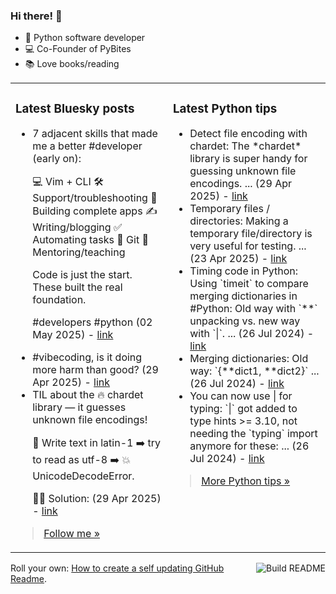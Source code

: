### Hi there! 👋

- 🐍 Python software developer
- 💻 Co-Founder of PyBites
- 📚 Love books/reading

<table><tr><td valign="top" width="50%">

### Latest Bluesky posts

<ul>

  <li>
    7 adjacent skills that made me a better #developer (early on):

💻 Vim + CLI
🛠 Support/troubleshooting
🚢 Building complete apps
✍️ Writing/blogging
✅ Automating tasks
🔁 Git
🤝 Mentoring/teaching

Code is just the start. These built the real foundation.

#developers #python (02 May 2025) - <a href="https://bsky.app/profile/bbelderbos.bsky.social/post/3lo6l36ind22h" target="_blank">link</a>
  </li>

  <li>
    #vibecoding, is it doing more harm than good? (29 Apr 2025) - <a href="https://bsky.app/profile/bbelderbos.bsky.social/post/3lnxfsqldhs2f" target="_blank">link</a>
  </li>

  <li>
    TIL about the 🔥 chardet library — it guesses unknown file encodings!

📄 Write text in latin-1 ➡️ try to read as utf-8 ➡️ 💥 UnicodeDecodeError.

👨‍💻 Solution: (29 Apr 2025) - <a href="https://bsky.app/profile/bbelderbos.bsky.social/post/3lnwzypu5l22m" target="_blank">link</a>
  </li>

</ul>

> <a href="https://bsky.app/profile/bbelderbos.bsky.social" target="_blank">Follow me &raquo;</a>


</td><td valign="top" width="50%">

### Latest Python tips

<ul>

  <li>
    Detect file encoding with chardet: The *chardet* library is super handy for guessing unknown file encodings. ... (29 Apr 2025) - <a href="https://github.com/bbelderbos/bobcodesit/blob/main/notes/20250429120228.md" target="_blank">link</a>
  </li>

  <li>
    Temporary files / directories: Making a temporary file/directory is very useful for testing. ... (23 Apr 2025) - <a href="https://github.com/bbelderbos/bobcodesit/blob/main/notes/20250423104954.md" target="_blank">link</a>
  </li>

  <li>
    Timing code in Python: Using `timeit` to compare merging dictionaries in #Python: Old way with `**` unpacking vs. new way with `|`. ... (26 Jul 2024) - <a href="https://github.com/bbelderbos/bobcodesit/blob/main/notes/20240726111622.md" target="_blank">link</a>
  </li>

  <li>
    Merging dictionaries: Old way: `{**dict1, **dict2}` ... (26 Jul 2024) - <a href="https://github.com/bbelderbos/bobcodesit/blob/main/notes/20240726111507.md" target="_blank">link</a>
  </li>

  <li>
    You can now use | for typing: `|` got added to type hints >= 3.10, not needing the `typing` import anymore for these: ... (26 Jul 2024) - <a href="https://github.com/bbelderbos/bobcodesit/blob/main/notes/20240726111223.md" target="_blank">link</a>
  </li>

</ul>

> <a href="https://github.com/bbelderbos/bobcodesit" target="_blank">More Python tips &raquo;</a>

</td>
</tr></table>

<a href="https://github.com/bbelderbos/bbelderbos/actions" target="_blank"><img src="https://github.com/bbelderbos/bbelderbos/workflows/Daily%20Update/badge.svg" align="right" alt="Build README"></a>Roll your own: <a href="https://pybit.es/articles/how-to-create-a-self-updating-github-readme/" target="_blank">How to create a self updating GitHub Readme</a>.
